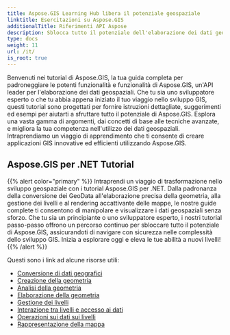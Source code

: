 ```yaml
---
title: Aspose.GIS Learning Hub libera il potenziale geospaziale
linktitle: Esercitazioni su Aspose.GIS
additionalTitle: Riferimenti API Aspose
description: Sblocca tutto il potenziale dell'elaborazione dei dati geospaziali con Aspose.GIS. Tuffati nei nostri tutorial per ricevere indicazioni dettagliate e approfondimenti da parte di esperti.
type: docs
weight: 11
url: /it/
is_root: true
---
```


Benvenuti nei tutorial di Aspose.GIS, la tua guida completa per padroneggiare le potenti funzionalità e funzionalità di Aspose.GIS, un'API leader per l'elaborazione dei dati geospaziali. Che tu sia uno sviluppatore esperto o che tu abbia appena iniziato il tuo viaggio nello sviluppo GIS, questi tutorial sono progettati per fornire istruzioni dettagliate, suggerimenti ed esempi per aiutarti a sfruttare tutto il potenziale di Aspose.GIS. Esplora una vasta gamma di argomenti, dai concetti di base alle tecniche avanzate, e migliora la tua competenza nell'utilizzo dei dati geospaziali. Intraprendiamo un viaggio di apprendimento che ti consente di creare applicazioni GIS innovative ed efficienti utilizzando Aspose.GIS.

## Aspose.GIS per .NET Tutorial
{{% alert color="primary" %}}
Intraprendi un viaggio di trasformazione nello sviluppo geospaziale con i tutorial Aspose.GIS per .NET. Dalla padronanza della conversione dei GeoData all'elaborazione precisa della geometria, alla gestione dei livelli e al rendering accattivante delle mappe, le nostre guide complete ti consentono di manipolare e visualizzare i dati geospaziali senza sforzo. Che tu sia un principiante o uno sviluppatore esperto, i nostri tutorial passo-passo offrono un percorso continuo per sbloccare tutto il potenziale di Aspose.GIS, assicurandoti di navigare con sicurezza nelle complessità dello sviluppo GIS. Inizia a esplorare oggi e eleva le tue abilità a nuovi livelli!
{{% /alert %}}

Questi sono i link ad alcune risorse utili:
 
- [Conversione di dati geografici](./net/geo-data-conversion/)
- [Creazione della geometria](./net/geometry-creation/)
- [Analisi della geometria](./net/geometry-analysis/)
- [Elaborazione della geometria](./net/geometry-processing/)
- [Gestione dei livelli](./net/layer-management/)
- [Interazione tra livelli e accesso ai dati](./net/layer-interaction-and-data-access/)
- [Operazioni sui dati sui livelli](./net/layer-data-operations/)
- [Rappresentazione della mappa](./net/map-rendering/)